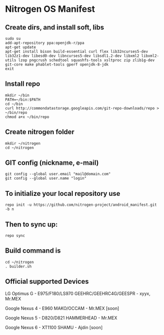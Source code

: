 Nitrogen OS Manifest
====================

Create dirs, and install soft, libs
-----------------------------------

    sudo su
    add-apt-repository ppa:openjdk-r/ppa
    apt-get update
    apt-get install bison build-essential curl flex lib32ncurses5-dev lib32z1-dev libesd0-dev libncurses5-dev libsdl1.2-dev libxml2 libxml2-utils lzop pngcrush schedtool squashfs-tools xsltproc zip zlib1g-dev git-core make phablet-tools gperf openjdk-8-jdk
    exit
    
    
Install repo
------------

    mkdir ~/bin
    PATH=~/bin:$PATH
    cd ~/bin
    curl http://commondatastorage.googleapis.com/git-repo-downloads/repo > ~/bin/repo
    chmod a+x ~/bin/repo
    

Create nitrogen folder
----------------------

    mkdir ~/nitrogen
    cd ~/nitrogen
    

GIT config (nickname, e-mail)
-----------------------------

    git config --global user.email "mail@domain.com"
    git config --global user.name "login"
    

To initialize your local repository use
---------------------------------------

    repo init -u https://github.com/nitrogen-project/android_manifest.git -b n
    

Then to sync up:
----------------

    repo sync

Build command is
----------------

    cd ~/nitrogen
    . builder.sh

Official supported Devices
-----------------

   LG Optimus G - E975/F180/LS970 GEEHRC/GEEHRC4G/GEESPR - xyyx, Mr.MEX

   Google Nexus 4 - E960 MAKO/OCCAM - Mr.MEX [soon]

   Google Nexus 5 - D820/D821 HAMMERHEAD - Mr.MEX

   Google Nexus 6 - XT1100 SHAMU - Ajdin [soon]
